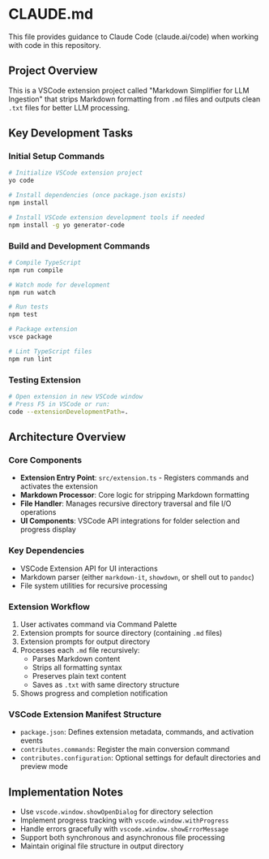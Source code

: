 # CLAUDE.md

This file provides guidance to Claude Code (claude.ai/code) when working with code in this repository.

## Project Overview

This is a VSCode extension project called "Markdown Simplifier for LLM Ingestion" that strips Markdown formatting from `.md` files and outputs clean `.txt` files for better LLM processing.

## Key Development Tasks

### Initial Setup Commands
```bash
# Initialize VSCode extension project
yo code

# Install dependencies (once package.json exists)
npm install

# Install VSCode extension development tools if needed
npm install -g yo generator-code
```

### Build and Development Commands
```bash
# Compile TypeScript
npm run compile

# Watch mode for development
npm run watch

# Run tests
npm test

# Package extension
vsce package

# Lint TypeScript files
npm run lint
```

### Testing Extension
```bash
# Open extension in new VSCode window
# Press F5 in VSCode or run:
code --extensionDevelopmentPath=.
```

## Architecture Overview

### Core Components
- **Extension Entry Point**: `src/extension.ts` - Registers commands and activates the extension
- **Markdown Processor**: Core logic for stripping Markdown formatting
- **File Handler**: Manages recursive directory traversal and file I/O operations
- **UI Components**: VSCode API integrations for folder selection and progress display

### Key Dependencies
- VSCode Extension API for UI interactions
- Markdown parser (either `markdown-it`, `showdown`, or shell out to `pandoc`)
- File system utilities for recursive processing

### Extension Workflow
1. User activates command via Command Palette
2. Extension prompts for source directory (containing `.md` files)
3. Extension prompts for output directory
4. Processes each `.md` file recursively:
   - Parses Markdown content
   - Strips all formatting syntax
   - Preserves plain text content
   - Saves as `.txt` with same directory structure
5. Shows progress and completion notification

### VSCode Extension Manifest Structure
- `package.json`: Defines extension metadata, commands, and activation events
- `contributes.commands`: Register the main conversion command
- `contributes.configuration`: Optional settings for default directories and preview mode

## Implementation Notes

- Use `vscode.window.showOpenDialog` for directory selection
- Implement progress tracking with `vscode.window.withProgress`
- Handle errors gracefully with `vscode.window.showErrorMessage`
- Support both synchronous and asynchronous file processing
- Maintain original file structure in output directory